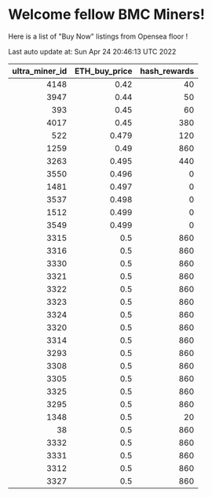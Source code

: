 # Welcome fellow BMC Miners!
Here is a list of "Buy Now" listings from Opensea floor !


Last auto update at: Sun Apr 24 20:46:13 UTC 2022


|   ultra_miner_id |   ETH_buy_price |   hash_rewards |
|-----------------:|----------------:|---------------:|
|             4148 |           0.42  |             40 |
|             3947 |           0.44  |             50 |
|              393 |           0.45  |             60 |
|             4017 |           0.45  |            380 |
|              522 |           0.479 |            120 |
|             1259 |           0.49  |            860 |
|             3263 |           0.495 |            440 |
|             3550 |           0.496 |              0 |
|             1481 |           0.497 |              0 |
|             3537 |           0.498 |              0 |
|             1512 |           0.499 |              0 |
|             3549 |           0.499 |              0 |
|             3315 |           0.5   |            860 |
|             3316 |           0.5   |            860 |
|             3330 |           0.5   |            860 |
|             3321 |           0.5   |            860 |
|             3322 |           0.5   |            860 |
|             3323 |           0.5   |            860 |
|             3324 |           0.5   |            860 |
|             3320 |           0.5   |            860 |
|             3314 |           0.5   |            860 |
|             3293 |           0.5   |            860 |
|             3308 |           0.5   |            860 |
|             3305 |           0.5   |            860 |
|             3325 |           0.5   |            860 |
|             3295 |           0.5   |            860 |
|             1348 |           0.5   |             20 |
|               38 |           0.5   |            860 |
|             3332 |           0.5   |            860 |
|             3331 |           0.5   |            860 |
|             3312 |           0.5   |            860 |
|             3327 |           0.5   |            860 |